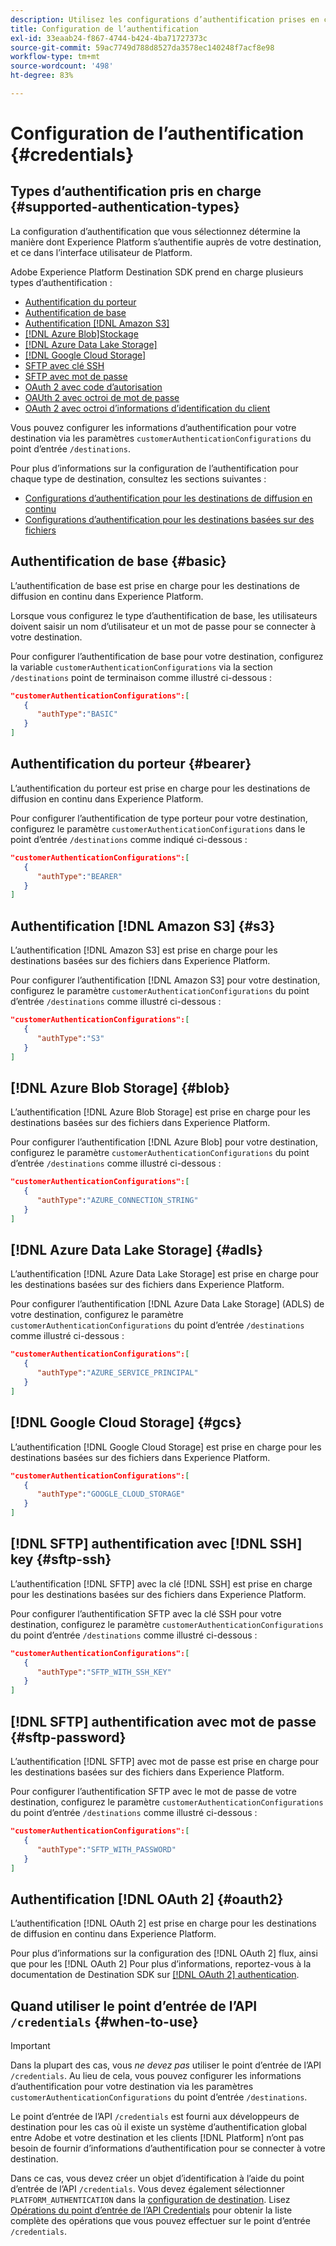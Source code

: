 ```yaml
---
description: Utilisez les configurations d’authentification prises en charge dans Adobe Experience Platform Destination SDK pour authentifier les utilisateurs et activer les données vers votre point d’entrée de destination.
title: Configuration de l’authentification
exl-id: 33eaab24-f867-4744-b424-4ba71727373c
source-git-commit: 59ac7749d788d8527da3578ec140248f7acf8e98
workflow-type: tm+mt
source-wordcount: '498'
ht-degree: 83%

---
```


# Configuration de l’authentification {#credentials}

## Types d’authentification pris en charge {#supported-authentication-types}

La configuration d’authentification que vous sélectionnez détermine la manière dont Experience Platform s’authentifie auprès de votre destination, et ce dans l’interface utilisateur de Platform.

Adobe Experience Platform Destination SDK prend en charge plusieurs types d’authentification :

* [Authentification du porteur](#bearer)
* [Authentification de base](#basic)
* [Authentification [!DNL Amazon S3]](#s3)
* [[!DNL Azure Blob]Stockage ](#blob)
* [[!DNL Azure Data Lake Storage]](#adls)
* [[!DNL Google Cloud Storage]](#gcs)
* [SFTP avec clé SSH](#sftp-ssh)
* [SFTP avec mot de passe](#sftp-password)
* [OAuth 2 avec code d’autorisation](#oauth2)
* [OAUth 2 avec octroi de mot de passe](#oauth2)
* [OAuth 2 avec octroi dʼinformations d’identification du client](#oauth2)

Vous pouvez configurer les informations d’authentification pour votre destination via les paramètres `customerAuthenticationConfigurations` du point d’entrée `/destinations`.

Pour plus d’informations sur la configuration de l’authentification pour chaque type de destination, consultez les sections suivantes :

* [Configurations d’authentification pour les destinations de diffusion en continu](destination-configuration.md#customer-authentication-configurations)
* [Configurations dʼauthentification pour les destinations basées sur des fichiers](file-based-destination-configuration.md#customer-authentication-configurations)

## Authentification de base {#basic}

L’authentification de base est prise en charge pour les destinations de diffusion en continu dans Experience Platform.

Lorsque vous configurez le type d’authentification de base, les utilisateurs doivent saisir un nom d’utilisateur et un mot de passe pour se connecter à votre destination.

Pour configurer l’authentification de base pour votre destination, configurez la variable `customerAuthenticationConfigurations` via la section `/destinations` point de terminaison comme illustré ci-dessous :

```json
"customerAuthenticationConfigurations":[
   {
      "authType":"BASIC"
   }
]
```

## Authentification du porteur {#bearer}

L’authentification du porteur est prise en charge pour les destinations de diffusion en continu dans Experience Platform.

Pour configurer l’authentification de type porteur pour votre destination, configurez le paramètre `customerAuthenticationConfigurations` dans le point d’entrée `/destinations` comme indiqué ci-dessous :

```json
"customerAuthenticationConfigurations":[
   {
      "authType":"BEARER"
   }
]
```

## Authentification [!DNL Amazon S3] {#s3}

L’authentification [!DNL Amazon S3] est prise en charge pour les destinations basées sur des fichiers dans Experience Platform.

Pour configurer l’authentification [!DNL Amazon S3] pour votre destination, configurez le paramètre `customerAuthenticationConfigurations` du point d’entrée `/destinations` comme illustré ci-dessous :

```json
"customerAuthenticationConfigurations":[
   {
      "authType":"S3"
   }
]
```

## [!DNL Azure Blob Storage] {#blob}

L’authentification [!DNL Azure Blob Storage] est prise en charge pour les destinations basées sur des fichiers dans Experience Platform.

Pour configurer l’authentification [!DNL Azure Blob] pour votre destination, configurez le paramètre `customerAuthenticationConfigurations` du point d’entrée `/destinations` comme illustré ci-dessous :

```json
"customerAuthenticationConfigurations":[
   {
      "authType":"AZURE_CONNECTION_STRING"
   }
]
```

## [!DNL Azure Data Lake Storage] {#adls}

L’authentification [!DNL Azure Data Lake Storage] est prise en charge pour les destinations basées sur des fichiers dans Experience Platform.

Pour configurer l’authentification [!DNL Azure Data Lake Storage] (ADLS) de votre destination, configurez le paramètre `customerAuthenticationConfigurations` du point d’entrée `/destinations` comme illustré ci-dessous :

```json
"customerAuthenticationConfigurations":[
   {
      "authType":"AZURE_SERVICE_PRINCIPAL"
   }
]
```

## [!DNL Google Cloud Storage] {#gcs}

L’authentification [!DNL Google Cloud Storage] est prise en charge pour les destinations basées sur des fichiers dans Experience Platform.

```json
"customerAuthenticationConfigurations":[
   {
      "authType":"GOOGLE_CLOUD_STORAGE"
   }
]
```


## [!DNL SFTP] authentification avec [!DNL SSH] key {#sftp-ssh}

L’authentification [!DNL SFTP] avec la clé [!DNL SSH] est prise en charge pour les destinations basées sur des fichiers dans Experience Platform.

Pour configurer l’authentification SFTP avec la clé SSH pour votre destination, configurez le paramètre `customerAuthenticationConfigurations` du point d’entrée `/destinations` comme illustré ci-dessous :

```json
"customerAuthenticationConfigurations":[
   {
      "authType":"SFTP_WITH_SSH_KEY"
   }
]
```

## [!DNL SFTP] authentification avec mot de passe {#sftp-password}

L’authentification [!DNL SFTP] avec mot de passe est prise en charge pour les destinations basées sur des fichiers dans Experience Platform.

Pour configurer l’authentification SFTP avec le mot de passe de votre destination, configurez le paramètre `customerAuthenticationConfigurations` du point d’entrée `/destinations` comme illustré ci-dessous :

```json
"customerAuthenticationConfigurations":[
   {
      "authType":"SFTP_WITH_PASSWORD"
   }
]
```

## Authentification [!DNL OAuth 2] {#oauth2}

L’authentification [!DNL OAuth 2] est prise en charge pour les destinations de diffusion en continu dans Experience Platform.

Pour plus d’informations sur la configuration des [!DNL OAuth 2] flux, ainsi que pour les [!DNL OAuth 2] Pour plus d’informations, reportez-vous à la documentation de Destination SDK sur [[!DNL OAuth 2] authentication](./oauth2-authentication.md).


## Quand utiliser le point d’entrée de l’API `/credentials` {#when-to-use}

>[!IMPORTANT]
>
>Dans la plupart des cas, vous *ne devez pas* utiliser le point d’entrée de l’API `/credentials`. Au lieu de cela, vous pouvez configurer les informations d’authentification pour votre destination via les paramètres `customerAuthenticationConfigurations` du point d’entrée `/destinations`.

Le point d’entrée de l’API `/credentials` est fourni aux développeurs de destination pour les cas où il existe un système d’authentification global entre Adobe et votre destination et les clients [!DNL Platform] n’ont pas besoin de fournir d’informations d’authentification pour se connecter à votre destination.

Dans ce cas, vous devez créer un objet d’identification à l’aide du point d’entrée de l’API `/credentials`. Vous devez également sélectionner `PLATFORM_AUTHENTICATION` dans la [configuration de destination](./destination-configuration.md#destination-delivery). Lisez [Opérations du point d’entrée de l’API Credentials](./credentials-configuration-api.md) pour obtenir la liste complète des opérations que vous pouvez effectuer sur le point d’entrée `/credentials`.
